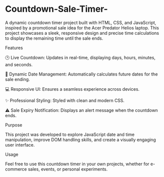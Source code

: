 # Countdown-Sale-Timer-
A dynamic countdown timer project built with HTML, CSS, and JavaScript, inspired by a promotional sale idea for the Acer Predator Helios laptop. This project showcases a sleek, responsive design and precise time calculations to display the remaining time until the sale ends.

Features

🕒 Live Countdown: Updates in real-time, displaying days, hours, minutes, and seconds.

📆 Dynamic Date Management: Automatically calculates future dates for the sale ending.

💻 Responsive UI: Ensures a seamless experience across devices.

✨ Professional Styling: Styled with clean and modern CSS.

⚠️ Sale Expiry Notification: Displays an alert message when the countdown ends.


Purpose

This project was developed to explore JavaScript date and time manipulation, improve DOM handling skills, and create a visually engaging user interface.

Usage

Feel free to use this countdown timer in your own projects, whether for e-commerce sales, events, or personal experiments.
